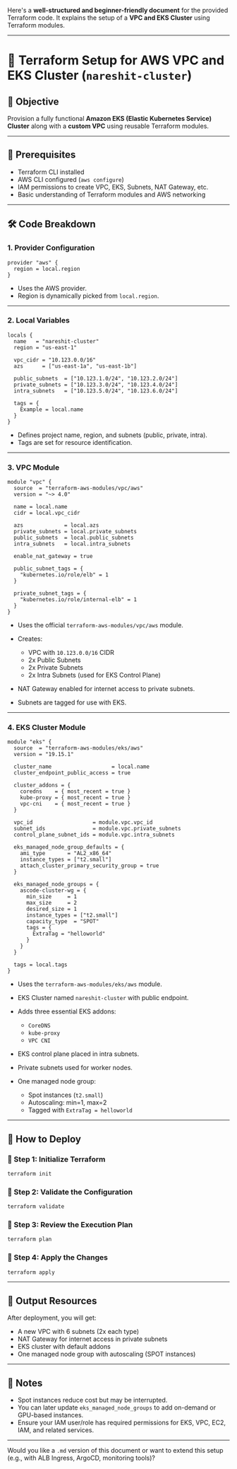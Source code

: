 Here's a **well-structured and beginner-friendly document** for the provided Terraform code. It explains the setup of a **VPC and EKS Cluster** using Terraform modules.

---

# 📘 Terraform Setup for AWS VPC and EKS Cluster (`nareshit-cluster`)

## 🔰 Objective

Provision a fully functional **Amazon EKS (Elastic Kubernetes Service) Cluster** along with a **custom VPC** using reusable Terraform modules.

---

## 🧾 Prerequisites

* Terraform CLI installed
* AWS CLI configured (`aws configure`)
* IAM permissions to create VPC, EKS, Subnets, NAT Gateway, etc.
* Basic understanding of Terraform modules and AWS networking

---

## 🛠️ Code Breakdown

### 1. **Provider Configuration**

```hcl
provider "aws" {
  region = local.region
}
```

* Uses the AWS provider.
* Region is dynamically picked from `local.region`.

---

### 2. **Local Variables**

```hcl
locals {
  name   = "nareshit-cluster"
  region = "us-east-1"

  vpc_cidr = "10.123.0.0/16"
  azs      = ["us-east-1a", "us-east-1b"]

  public_subnets  = ["10.123.1.0/24", "10.123.2.0/24"]
  private_subnets = ["10.123.3.0/24", "10.123.4.0/24"]
  intra_subnets   = ["10.123.5.0/24", "10.123.6.0/24"]

  tags = {
    Example = local.name
  }
}
```

* Defines project name, region, and subnets (public, private, intra).
* Tags are set for resource identification.

---

### 3. **VPC Module**

```hcl
module "vpc" {
  source  = "terraform-aws-modules/vpc/aws"
  version = "~> 4.0"

  name = local.name
  cidr = local.vpc_cidr

  azs             = local.azs
  private_subnets = local.private_subnets
  public_subnets  = local.public_subnets
  intra_subnets   = local.intra_subnets

  enable_nat_gateway = true

  public_subnet_tags = {
    "kubernetes.io/role/elb" = 1
  }

  private_subnet_tags = {
    "kubernetes.io/role/internal-elb" = 1
  }
}
```

* Uses the official `terraform-aws-modules/vpc/aws` module.
* Creates:

  * VPC with `10.123.0.0/16` CIDR
  * 2x Public Subnets
  * 2x Private Subnets
  * 2x Intra Subnets (used for EKS Control Plane)
* NAT Gateway enabled for internet access to private subnets.
* Subnets are tagged for use with EKS.

---

### 4. **EKS Cluster Module**

```hcl
module "eks" {
  source  = "terraform-aws-modules/eks/aws"
  version = "19.15.1"

  cluster_name                   = local.name
  cluster_endpoint_public_access = true

  cluster_addons = {
    coredns    = { most_recent = true }
    kube-proxy = { most_recent = true }
    vpc-cni    = { most_recent = true }
  }

  vpc_id                   = module.vpc.vpc_id
  subnet_ids               = module.vpc.private_subnets
  control_plane_subnet_ids = module.vpc.intra_subnets

  eks_managed_node_group_defaults = {
    ami_type       = "AL2_x86_64"
    instance_types = ["t2.small"]
    attach_cluster_primary_security_group = true
  }

  eks_managed_node_groups = {
    ascode-cluster-wg = {
      min_size     = 1
      max_size     = 2
      desired_size = 1
      instance_types = ["t2.small"]
      capacity_type  = "SPOT"
      tags = {
        ExtraTag = "helloworld"
      }
    }
  }

  tags = local.tags
}
```

* Uses the `terraform-aws-modules/eks/aws` module.
* EKS Cluster named `nareshit-cluster` with public endpoint.
* Adds three essential EKS addons:

  * `CoreDNS`
  * `kube-proxy`
  * `VPC CNI`
* EKS control plane placed in intra subnets.
* Private subnets used for worker nodes.
* One managed node group:

  * Spot instances (`t2.small`)
  * Autoscaling: min=1, max=2
  * Tagged with `ExtraTag = helloworld`

---

## 🧪 How to Deploy

### 🔹 Step 1: Initialize Terraform

```bash
terraform init
```

### 🔹 Step 2: Validate the Configuration

```bash
terraform validate
```

### 🔹 Step 3: Review the Execution Plan

```bash
terraform plan
```

### 🔹 Step 4: Apply the Changes

```bash
terraform apply
```

---

## 📎 Output Resources

After deployment, you will get:

* A new VPC with 6 subnets (2x each type)
* NAT Gateway for internet access in private subnets
* EKS cluster with default addons
* One managed node group with autoscaling (SPOT instances)

---

## 📌 Notes

* Spot instances reduce cost but may be interrupted.
* You can later update `eks_managed_node_groups` to add on-demand or GPU-based instances.
* Ensure your IAM user/role has required permissions for EKS, VPC, EC2, IAM, and related services.

---

Would you like a `.md` version of this document or want to extend this setup (e.g., with ALB Ingress, ArgoCD, monitoring tools)?
